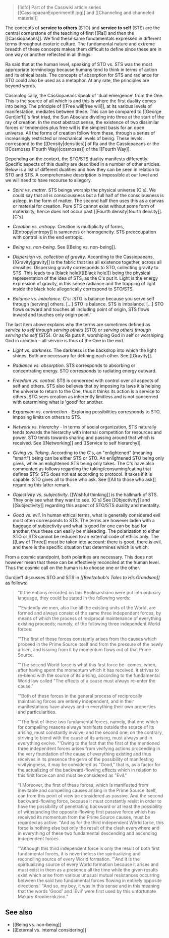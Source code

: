 > [!info] Part of the Casswiki article series [[CassiopaeanExperiment6.jpg]] and [[Channeling and channeled material]]

The concepts of **service to others** (STO) and **service to self** (STS) are the central cornerstone of the teaching of first [[Ra]] and then the [[Cassiopaeans]]. We find these same fundamentals expressed in different terms throughout esoteric culture. The fundamental nature and extreme breadth of these concepts makes them difficult to define since these are in one way or another reflected in all things.

Ra said that at the human level, speaking of STO vs. STS was the most appropriate terminology because humans tend to think in terms of action and its ethical basis. The concepts of absorption for STS and radiance for STO could also be used as a metaphor. At any rate, the principles are beyond words.

Cosmologically, the Cassiopaeans speak of 'dual emergence' from the One. This is the source of all which is and this is where the first duality comes into being. The principle of [[Free will|free will]], at its various levels of manifestation, mediates between these. This can be compared to [[George Gurdjieff]]'s first triad, the Sun Absolute dividing into three at the start of the ray of creation. In the most abstract sense, the existence of two dissimilar forces or tendencies plus free will is the simplest basis for an open universe. All the forms of creation follow from these, through a series of increasingly restricted or mechanical levels of being. These levels correspond to the [[Density|densities]] of Ra and the Cassiopaeans or the [[Cosmoses (Fourth Way)|cosmoses]] of the [[Fourth Way]].

Depending on the context, the STO/STS duality manifests differently. Specific aspects of this duality are described in a number of other articles. Below is a list of different dualities and how they can be seen in relation to STO and STS. A comprehensive description is impossible at our level and we will need to have recourse to allegory.

*   _Spirit vs. matter_. STS beings worship the physical universe \[C's\]. We could say that all is consciousness but a full half of the consciousness is asleep, in the form of matter. The second half then uses this as a canvas or material for creation. Pure STS cannot exist without some form of materiality, hence does not occur past [[Fourth density|fourth density]].\[C's\]

*   _Creation vs. entropy_. Creation is multiplicity of forms, [[Entropy|entropy]] is sameness or homogeneity. STS preoccupation with control is in the end entropic.

*   _Being vs. non-being_. See [[Being vs. non-being]].

*   _Dispersion vs. collection of gravity_. According to the Cassiopaeans, [[Gravity|gravity]] is the fabric that ties all existence together, across all densities. Dispersing gravity corresponds to STO, collecting gravity to STS. This leads to a [black hole]([[Black hole]]) being the physical representation of the idea of STS, as the C's put it. Light is the energy expression of gravity, in this sense radiance and the trapping of light inside the black hole allegorically correspond to STO/STS.

*   _Balance vs. imbalance_. C's: :STO is balance because you serve self through \[serving\] others. \[…\] STO is balance. STS is imbalance. \[…\] STO flows outward and touches all including point of origin, STS flows inward and touches only origin point.'

The last item above explains why the terms are sometimes defined as _service to self through serving others_ (STO) or _serving others through serving the self_ (STS). Or as Ra puts it, worshiping God in self or worshiping God in creation – all service is thus of the One in the end.

*   _Light vs. darkness_. The darkness is the backdrop into which the light shines. Both are necessary for defining each other. See [[Gravity]].

*   _Radiance vs. absorption_. STS corresponds to absorbing or concentrating energy. STO corresponds to radiating energy outward.

*   _Freedom vs. control_. STS is concerned with control over all aspects of self and others. STS also believes that by imposing its laws it is helping the universe to return to the One, thus it thinks its action is a service to others. STO sees creation as inherently limitless and is not concerned with determining what is 'good' for another.

*   _Expansion vs. contraction_ - Exploring possibilities corresponds to STO, imposing limits on others to STS.

*   _Network vs. hierarchy_ - In terms of social organization, STS naturally tends towards the hierarchy with internal competition for resources and power. STO tends towards sharing and passing around that which is received. See [[Networking]] and [[Service to self hierarchy]].

*   _Giving vs. Taking_. According to the C's, an "enlightened" (meaning "smart") being can be either STS or STO. An enlightened STO being only gives, while an enlightened STS being only takes. The C's have also commented as follows regarding the taking/consuming/eating that defines STS: STS does not eat according to protocol. It takes if it is capable. STO gives all to those who ask. See [[All to those who ask]] regarding this latter remark.

*   _Objectivity vs. subjectivity_. [[Wishful thinking]] is the hallmark of STS. They only see what they want to see. \[C's\] See [[Objectivity]] and [[Subjectivity]] regarding this aspect of STO/STS duality and mentality.

*   _Good vs. evil_. In human ethical terms, what is generally considered evil most often corresponds to STS. The terms are however laden with a baggage of subjectivity and what is good for one can be bad for another, thus these can easily be misleading. The polarization to either STO or STS cannot be reduced to an external code of ethics only. The [[Law of Three]] must be taken into account: there is good, there is evil, and there is the specific situation that determines which is which.

From a cosmic standpoint, both polarities are necessary. This does not however mean that these can be effectively reconciled at the human level. Thus the cosmic call on the human is to choose one or the other.

Gurdjieff discusses STO and STS in _[[Beelzebub's Tales to His Grandson]]_ as follows:

> "If the notions recorded on this Boolmarshano were put into ordinary language, they could be stated in the following words:
> 
> "'Evidently we men, also like all the existing units of the World, are formed and always consist of the same three independent forces, by means of which the process of reciprocal maintenance of everything existing proceeds; namely, of the following three independent World forces:
> 
> "'The first of these forces constantly arises from the causes which proceed in the Prime Source itself and from the pressure of the newly arisen, and issuing from it by momentum flows out of that Prime Source.
> 
> "'The second World force is what this first force be- comes, when, after having spent the momentum which it has received, it strives to re-blend with the source of its arising, according to the fundamental World law called "The effects of a cause must always re-enter the cause."
> 
> "'Both of these forces in the general process of reciprocally maintaining forces are entirely independent, and in their manifestations have always and in everything their own properties and particularities.
> 
> "'The first of these two fundamental forces, namely, that one which for compelling reasons always manifests outside the source of its arising, must constantly involve; and the second one, on the contrary, striving to blend with the cause of its arising, must always and in everything evolve. "'Owing to the fact that the first of the mentioned three independent forces arises from vivifying actions proceeding in the very foundation of the cause of everything existing and thus receives in its presence the germ of the possibility of manifesting vivifyingness, it may be considered as "Good," that is, as a factor for the actualizing of the backward-flowing effects which in relation to this first force can and must be considered as "Evil."
> 
> "I Moreover, the first of these forces, which is manifested from inevitable and compelling causes arising in the Prime Source itself, can from this point of view be considered as passive. And the second backward-flowing force, because it must constantly resist in order to have the possibility of penetrating backward or at least the possibility of withstanding the opposite-flowing first passive force which has received its momentum from the Prime Source causes, must be regarded as active. "And as for the third independent World force, this force is nothing else but only the result of the clash everywhere and in everything of these two fundamental descending and ascending independent forces.
> 
> "'Although this third independent force is only the result of both first fundamental forces, it is nevertheless the spiritualizing and reconciling source of every World formation. "'And it is the spiritualizing source of every World formation because it arises and must exist in them as a presence all the time while the given results exist which arise from various unusual mutual resistances occurring between the said two fundamental forces flowing in entirely opposite directions.' "And so, my boy, it was in this sense and in this meaning that the words 'Good' and 'Evil' were first used by this unfortunate Makary Kronbernkzion."

See also
--------

*   [[Being vs. non-being]]
*   [[External vs. internal considering]]